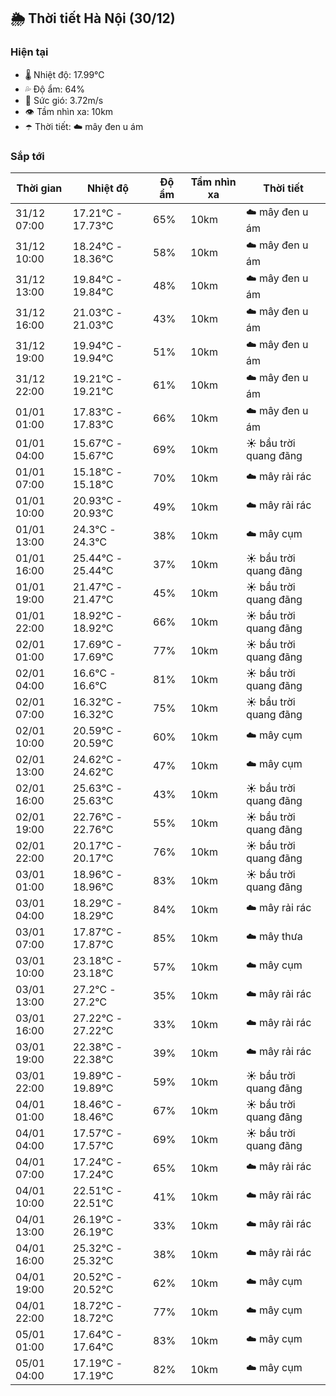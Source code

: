 ## 🌦️ Thời tiết Hà Nội (30/12)

### Hiện tại

- 🌡️ Nhiệt độ: 17.99℃
- 💦 Độ ẩm: 64%
- 💨 Sức gió: 3.72m/s
- 👁️ Tầm nhìn xa: 10km
- ☂️ Thời tiết: ☁️ mây đen u ám

### Sắp tới

| Thời gian | Nhiệt độ | Độ ẩm | Tầm nhìn xa | Thời tiết |
| --- | --- | --- | --- | --- |
| 31/12 07:00 | 17.21℃ - 17.73℃ | 65% | 10km | ☁️ mây đen u ám |
| 31/12 10:00 | 18.24℃ - 18.36℃ | 58% | 10km | ☁️ mây đen u ám |
| 31/12 13:00 | 19.84℃ - 19.84℃ | 48% | 10km | ☁️ mây đen u ám |
| 31/12 16:00 | 21.03℃ - 21.03℃ | 43% | 10km | ☁️ mây đen u ám |
| 31/12 19:00 | 19.94℃ - 19.94℃ | 51% | 10km | ☁️ mây đen u ám |
| 31/12 22:00 | 19.21℃ - 19.21℃ | 61% | 10km | ☁️ mây đen u ám |
| 01/01 01:00 | 17.83℃ - 17.83℃ | 66% | 10km | ☁️ mây đen u ám |
| 01/01 04:00 | 15.67℃ - 15.67℃ | 69% | 10km | ☀️ bầu trời quang đãng |
| 01/01 07:00 | 15.18℃ - 15.18℃ | 70% | 10km | ☁️ mây rải rác |
| 01/01 10:00 | 20.93℃ - 20.93℃ | 49% | 10km | ☁️ mây rải rác |
| 01/01 13:00 | 24.3℃ - 24.3℃ | 38% | 10km | ☁️ mây cụm |
| 01/01 16:00 | 25.44℃ - 25.44℃ | 37% | 10km | ☀️ bầu trời quang đãng |
| 01/01 19:00 | 21.47℃ - 21.47℃ | 45% | 10km | ☀️ bầu trời quang đãng |
| 01/01 22:00 | 18.92℃ - 18.92℃ | 66% | 10km | ☀️ bầu trời quang đãng |
| 02/01 01:00 | 17.69℃ - 17.69℃ | 77% | 10km | ☀️ bầu trời quang đãng |
| 02/01 04:00 | 16.6℃ - 16.6℃ | 81% | 10km | ☀️ bầu trời quang đãng |
| 02/01 07:00 | 16.32℃ - 16.32℃ | 75% | 10km | ☀️ bầu trời quang đãng |
| 02/01 10:00 | 20.59℃ - 20.59℃ | 60% | 10km | ☁️ mây cụm |
| 02/01 13:00 | 24.62℃ - 24.62℃ | 47% | 10km | ☁️ mây cụm |
| 02/01 16:00 | 25.63℃ - 25.63℃ | 43% | 10km | ☀️ bầu trời quang đãng |
| 02/01 19:00 | 22.76℃ - 22.76℃ | 55% | 10km | ☀️ bầu trời quang đãng |
| 02/01 22:00 | 20.17℃ - 20.17℃ | 76% | 10km | ☀️ bầu trời quang đãng |
| 03/01 01:00 | 18.96℃ - 18.96℃ | 83% | 10km | ☀️ bầu trời quang đãng |
| 03/01 04:00 | 18.29℃ - 18.29℃ | 84% | 10km | ☁️ mây rải rác |
| 03/01 07:00 | 17.87℃ - 17.87℃ | 85% | 10km | ☁️ mây thưa |
| 03/01 10:00 | 23.18℃ - 23.18℃ | 57% | 10km | ☁️ mây cụm |
| 03/01 13:00 | 27.2℃ - 27.2℃ | 35% | 10km | ☁️ mây rải rác |
| 03/01 16:00 | 27.22℃ - 27.22℃ | 33% | 10km | ☁️ mây rải rác |
| 03/01 19:00 | 22.38℃ - 22.38℃ | 39% | 10km | ☁️ mây rải rác |
| 03/01 22:00 | 19.89℃ - 19.89℃ | 59% | 10km | ☀️ bầu trời quang đãng |
| 04/01 01:00 | 18.46℃ - 18.46℃ | 67% | 10km | ☀️ bầu trời quang đãng |
| 04/01 04:00 | 17.57℃ - 17.57℃ | 69% | 10km | ☀️ bầu trời quang đãng |
| 04/01 07:00 | 17.24℃ - 17.24℃ | 65% | 10km | ☁️ mây rải rác |
| 04/01 10:00 | 22.51℃ - 22.51℃ | 41% | 10km | ☁️ mây rải rác |
| 04/01 13:00 | 26.19℃ - 26.19℃ | 33% | 10km | ☁️ mây rải rác |
| 04/01 16:00 | 25.32℃ - 25.32℃ | 38% | 10km | ☁️ mây rải rác |
| 04/01 19:00 | 20.52℃ - 20.52℃ | 62% | 10km | ☁️ mây cụm |
| 04/01 22:00 | 18.72℃ - 18.72℃ | 77% | 10km | ☁️ mây cụm |
| 05/01 01:00 | 17.64℃ - 17.64℃ | 83% | 10km | ☁️ mây cụm |
| 05/01 04:00 | 17.19℃ - 17.19℃ | 82% | 10km | ☁️ mây cụm |
